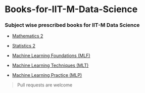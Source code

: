 # Books-for-IIT-M-Data-Science
### Subject wise prescribed books for IIT-M Data Science

- [Mathematics 2](https://github.com/blurrydev/Books-for-IIT-M-Data-Science/blob/main/Mathematics%202/README.md)

- [Statistics 2](https://github.com/blurrydev/Books-for-IIT-M-Data-Science/blob/main/Statistics%202/README.md)

- [Machine Learning Foundations (MLF)](https://github.com/blurrydev/Books-for-IIT-M-Data-Science/blob/main/ML%20Foundations/README.md)

- [Machine Learning Techniques (MLT)](https://github.com/blurrydev/Books-for-IIT-M-Data-Science/blob/main/Machine%20Learning%20Techniques%20(MLT)/README.md)

- [Machine Learning Practice (MLP)](https://github.com/blurrydev/Books-for-IIT-M-Data-Science/blob/main/Machine%20Learning%20Practice%20(MLP)/README.md)




> Pull requests are welcome
